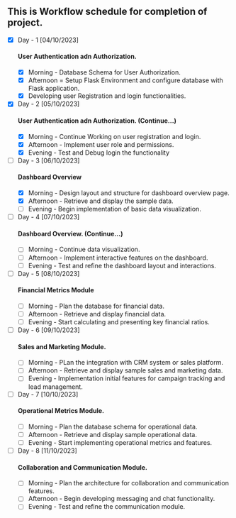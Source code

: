 ## This is Workflow schedule for completion of project.

- [x] Day - 1 [04/10/2023]
    #### User Authentication adn Authorization.
  - [x] Morning - Database Schema for User Authorization.
  - [x] Afternoon = Setup Flask Environment and configure database with Flask application.
  - [x] Developing user Registration and login functionalities.

- [x] Day - 2 [05/10/2023]
    #### User Authentication adn Authorization. (Continue...)
  - [x] Morning - Continue Working on user registration and login.
  - [x] Afternoon - Implement user role and permissions.
  - [x] Evening - Test and Debug login the functionality

- [ ] Day - 3 [06/10/2023]
    #### Dashboard Overview
  - [x] Morning - Design layout and structure for dashboard overview page.
  - [x] Afternoon - Retrieve and display the sample data.
  - [ ] Evening - Begin implementation of basic data visualization.

- [ ] Day - 4 [07/10/2023]
    #### Dashboard Overview. (Continue...)
  - [ ] Morning - Continue data visualization.
  - [ ] Afternoon - Implement interactive features  on the dashboard.
  - [ ] Evening - Test and refine the dashboard layout and interactions.

- [ ] Day - 5 [08/10/2023]
    #### Financial Metrics Module
  - [ ] Morning - Plan the database for financial data.
  - [ ] Afternoon - Retrieve and display financial data.
  - [ ] Evening - Start calculating and presenting key financial ratios.

- [ ] Day - 6 [09/10/2023]
    #### Sales and Marketing Module.
  - [ ] Morning - PLan the integration with CRM system or sales platform.
  - [ ] Afternoon - Retrieve and display sample sales and marketing data.
  - [ ] Evening - Implementation initial features for campaign tracking and lead management.

- [ ] Day - 7 [10/10/2023]
    #### Operational Metrics Module.
  - [ ] Morning - Plan the database schema for operational data.
  - [ ] Afternoon - Retrieve and display sample operational data.
  - [ ] Evening - Start implementing operational metrics and features.

- [ ] Day - 8 [11/10/2023]
    #### Collaboration and Communication Module.
  - [ ] Morning - Plan the architecture for collaboration and communication features.
  - [ ] Afternoon - Begin developing messaging and chat functionality.
  - [ ] Evening - Test and refine the communication module.
